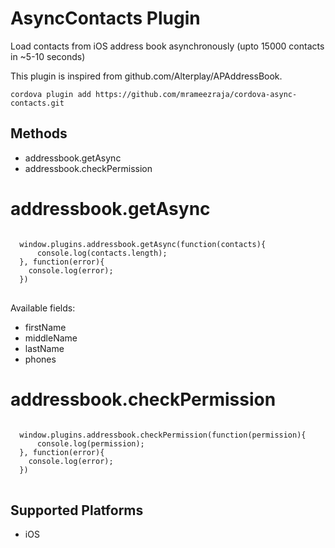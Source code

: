 
AsyncContacts Plugin
====================

Load contacts from iOS address book asynchronously (upto 15000 contacts in ~5-10 seconds)

This plugin is inspired from github.com/Alterplay/APAddressBook.

<pre><code>cordova plugin add https://github.com/mrameezraja/cordova-async-contacts.git</code></pre>


Methods
-------
- addressbook.getAsync
- addressbook.checkPermission


addressbook.getAsync
=================

<pre>
<code>
  window.plugins.addressbook.getAsync(function(contacts){
      console.log(contacts.length);
  }, function(error){
    console.log(error);
  })
</code>
</pre>

Available fields:
- firstName
- middleName
- lastName
- phones

addressbook.checkPermission
=================

<pre>
<code>
  window.plugins.addressbook.checkPermission(function(permission){
      console.log(permission);
  }, function(error){
    console.log(error);
  })
</code>
</pre>


Supported Platforms
-------------------

- iOS
